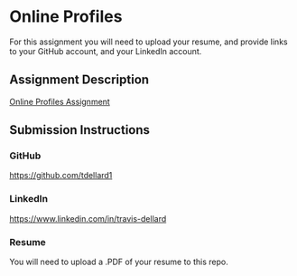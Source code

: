 # Online Profiles
For this assignment you will need to upload your resume, and provide links to your GitHub account, and your LinkedIn account.

## Assignment Description
[Online Profiles Assignment](https://education.launchcode.org/liftoff/assignments/online-profiles/)

## Submission Instructions

### GitHub
https://github.com/tdellard1

### LinkedIn
https://www.linkedin.com/in/travis-dellard

### Resume
You will need to upload a .PDF of your resume to this repo.
